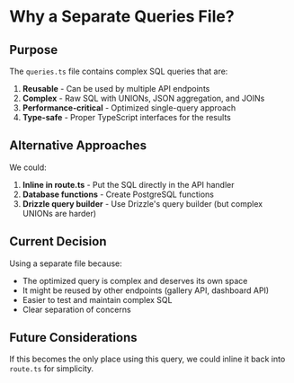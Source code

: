 # Why a Separate Queries File?

## Purpose

The `queries.ts` file contains complex SQL queries that are:

1. **Reusable** - Can be used by multiple API endpoints
2. **Complex** - Raw SQL with UNIONs, JSON aggregation, and JOINs
3. **Performance-critical** - Optimized single-query approach
4. **Type-safe** - Proper TypeScript interfaces for the results

## Alternative Approaches

We could:

1. **Inline in route.ts** - Put the SQL directly in the API handler
2. **Database functions** - Create PostgreSQL functions
3. **Drizzle query builder** - Use Drizzle's query builder (but complex UNIONs are harder)

## Current Decision

Using a separate file because:

- The optimized query is complex and deserves its own space
- It might be reused by other endpoints (gallery API, dashboard API)
- Easier to test and maintain complex SQL
- Clear separation of concerns

## Future Considerations

If this becomes the only place using this query, we could inline it back into `route.ts` for simplicity.

